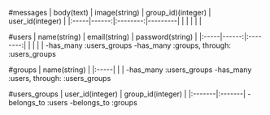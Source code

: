 #messages
| body(text) | image(string) | group_id)(integer) | user_id(integer) |
|:-----|------:|:--------:|---------|
|      |       |          |         |

#users
| name(string) | email(string) | password(string) |
|:-----|------:|:--------:|
|      |       |          |
-has_many :users_groups
-has_many :groups, through: :users_groups

#groups
| name(string) |
|:-----|
|      |
-has_many :users_groups
-has_many :users, through: :users_groups

#users_groups
| user_id(integer) | group_id(integer) |
|:-------|:-------|
-belongs_to :users
-belongs_to :groups